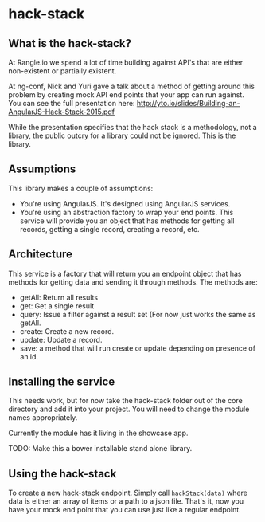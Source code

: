 # hack-stack

## What is the hack-stack?

At Rangle.io we spend a lot of time building against API's that are either 
non-existent or partially existent.  

At ng-conf, Nick and Yuri gave a talk about a method of getting around this 
problem by creating mock API end points that your app can run against.  
You can see the full presentation here: 
http://yto.io/slides/Building-an-AngularJS-Hack-Stack-2015.pdf

While the presentation specifies that the hack stack is a methodology, not a 
library, the public outcry for a library could not be ignored.  This is the 
library.

## Assumptions

This library makes a couple of assumptions:
* You're using AngularJS.  It's designed using AngularJS services.
* You're using an abstraction factory to wrap your end points.  This service 
will provide you an object that has methods for getting all records, getting a 
single record, creating a record, etc.

## Architecture

This service is a factory that will return you an endpoint object that
has methods for getting data and sending it through methods.  The methods are:

* getAll: Return all results
* get: Get a single result
* query: Issue a filter against a result set (For now just works the same as 
getAll.
* create: Create a new record.
* update: Update a record.
* save: a method that will run create or update depending on presence of an
id.

## Installing the service
This needs work, but for now take the hack-stack folder out of the core 
directory and add it into your project.  You will need to change the module 
names appropriately.

Currently the module has it living in the showcase app.

TODO: Make this a bower installable stand alone library.

## Using the hack-stack
To create a new hack-stack endpoint.  Simply call
`hackStack(data)`
where data is either an array of items or a path to a json file.  That's it,
now you have your mock end point that you can use just like a regular endpoint.
